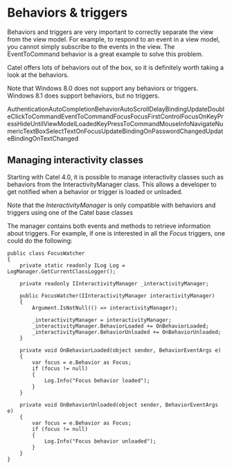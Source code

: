 # Behaviors & triggers

Behaviors and triggers are very important to correctly separate the view from the view model. For example, to respond to an event in a view model, you cannot simply subscribe to the events in the view. The EventToCommand behavior is a great example to solve this problem.

Catel offers lots of behaviors out of the box, so it is definitely worth taking a look at the behaviors.

Note that Windows 8.0 does not support any behaviors or triggers. Windows 8.1 does support behaviors, but no triggers.

AuthenticationAutoCompletionBehaviorAutoScrollDelayBindingUpdateDoubleClickToCommandEventToCommandFocusFocusFirstControlFocusOnKeyPressHideUntilViewModelLoadedKeyPressToCommandMouseInfoNavigateNumericTextBoxSelectTextOnFocusUpdateBindingOnPasswordChangedUpdateBindingOnTextChanged

## Managing interactivity classes

Starting with Catel 4.0, it is possible to manage interactivity classes such as behaviors from the InteractivityManager class. This allows a developer to get notified when a behavior or trigger is loaded or unloaded.

Note that the *InteractivityManager* is only compatible with behaviors and triggers using one of the Catel base classes

The manager contains both events and methods to retrieve information about triggers. For example, if one is interested in all the *Focus* triggers, one could do the following:

```
public class FocusWatcher
{
    private static readonly ILog Log = LogManager.GetCurrentClassLogger();
 
    private readonly IInteractivityManager _interactivityManager;

    public FocusWatcher(IInteractivityManager interactivityManager)
    {
        Argument.IsNotNull(() => interactivityManager);

        _interactivityManager = interactivityManager;
        _interactivityManager.BehaviorLoaded += OnBehaviorLoaded;
        _interactivityManager.BehaviorUnloaded += OnBehaviorUnloaded;
    }

    private void OnBehaviorLoaded(object sender, BehaviorEventArgs e)
    {
        var focus = e.Behavior as Focus;
        if (focus != null)
        {
            Log.Info("Focus behavior loaded");
        }
    }

    private void OnBehaviorUnloaded(object sender, BehaviorEventArgs e)
    {
        var focus = e.Behavior as Focus;
        if (focus != null)
        {
            Log.Info("Focus behavior unloaded");
        }
    }
}
```

